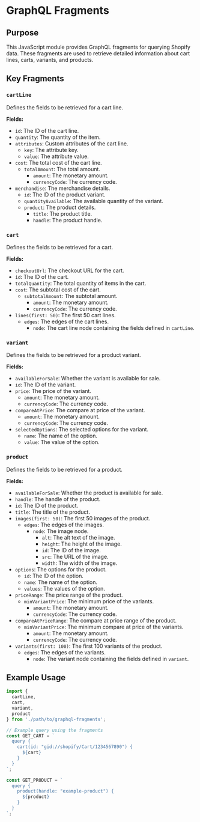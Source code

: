 # GraphQL Fragments

## Purpose
This JavaScript module provides GraphQL fragments for querying Shopify data. These fragments are used to retrieve detailed information about cart lines, carts, variants, and products.

## Key Fragments

### `cartLine`
Defines the fields to be retrieved for a cart line.

**Fields:**
- `id`: The ID of the cart line.
- `quantity`: The quantity of the item.
- `attributes`: Custom attributes of the cart line.
    - `key`: The attribute key.
    - `value`: The attribute value.
- `cost`: The total cost of the cart line.
    - `totalAmount`: The total amount.
        - `amount`: The monetary amount.
        - `currencyCode`: The currency code.
- `merchandise`: The merchandise details.
    - `id`: The ID of the product variant.
    - `quantityAvailable`: The available quantity of the variant.
    - `product`: The product details.
        - `title`: The product title.
        - `handle`: The product handle.

### `cart`
Defines the fields to be retrieved for a cart.

**Fields:**
- `checkoutUrl`: The checkout URL for the cart.
- `id`: The ID of the cart.
- `totalQuantity`: The total quantity of items in the cart.
- `cost`: The subtotal cost of the cart.
    - `subtotalAmount`: The subtotal amount.
        - `amount`: The monetary amount.
        - `currencyCode`: The currency code.
- `lines(first: 50)`: The first 50 cart lines.
    - `edges`: The edges of the cart lines.
        - `node`: The cart line node containing the fields defined in `cartLine`.

### `variant`
Defines the fields to be retrieved for a product variant.

**Fields:**
- `availableForSale`: Whether the variant is available for sale.
- `id`: The ID of the variant.
- `price`: The price of the variant.
    - `amount`: The monetary amount.
    - `currencyCode`: The currency code.
- `compareAtPrice`: The compare at price of the variant.
    - `amount`: The monetary amount.
    - `currencyCode`: The currency code.
- `selectedOptions`: The selected options for the variant.
    - `name`: The name of the option.
    - `value`: The value of the option.

### `product`
Defines the fields to be retrieved for a product.

**Fields:**
- `availableForSale`: Whether the product is available for sale.
- `handle`: The handle of the product.
- `id`: The ID of the product.
- `title`: The title of the product.
- `images(first: 50)`: The first 50 images of the product.
    - `edges`: The edges of the images.
        - `node`: The image node.
            - `alt`: The alt text of the image.
            - `height`: The height of the image.
            - `id`: The ID of the image.
            - `src`: The URL of the image.
            - `width`: The width of the image.
- `options`: The options for the product.
    - `id`: The ID of the option.
    - `name`: The name of the option.
    - `values`: The values of the option.
- `priceRange`: The price range of the product.
    - `minVariantPrice`: The minimum price of the variants.
        - `amount`: The monetary amount.
        - `currencyCode`: The currency code.
- `compareAtPriceRange`: The compare at price range of the product.
    - `minVariantPrice`: The minimum compare at price of the variants.
        - `amount`: The monetary amount.
        - `currencyCode`: The currency code.
- `variants(first: 100)`: The first 100 variants of the product.
    - `edges`: The edges of the variants.
        - `node`: The variant node containing the fields defined in `variant`.

## Example Usage
```javascript
import {
  cartLine,
  cart,
  variant,
  product
} from './path/to/graphql-fragments';

// Example query using the fragments
const GET_CART = `
  query {
    cart(id: "gid://shopify/Cart/1234567890") {
      ${cart}
    }
  }
`;

const GET_PRODUCT = `
  query {
    product(handle: "example-product") {
      ${product}
    }
  }
`;
